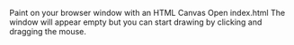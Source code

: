 Paint on your browser window with an HTML Canvas
Open index.html 
The window will appear empty but you can start drawing by clicking and dragging the mouse.

